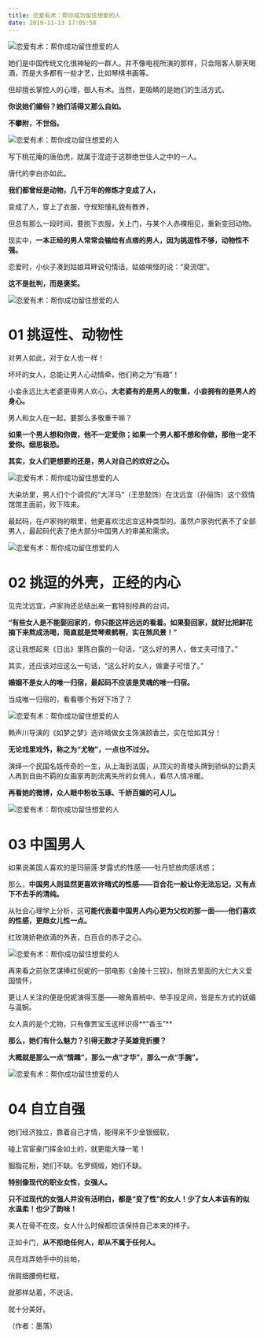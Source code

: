 ```yaml
---
title: 恋爱有术：帮你成功留住想爱的人
date: 2019-11-13 17:05:58
---
```


 

![恋爱有术：帮你成功留住想爱的人](http://p3.pstatp.com/large/pgc-image/452bce8ae45641ada9e95416516f629a)
 


 

 她们是中国传统文化很神秘的一群人。并不像电视所演的那样，只会陪客人聊天喝酒，而是大多都有一些才艺，比如琴棋书画等。

 但却擅长掌控人的心理，御人有术。当然，更吸睛的是她们的生活方式。

 **你说她们媚俗？她们活得又那么自如。**

 **不攀附，不世俗。**

![恋爱有术：帮你成功留住想爱的人](http://p3.pstatp.com/large/pgc-image/f5bd0012bfa54a07a0fb0a9b06447e14)
 


 

 写下桃花庵的唐伯虎，就属于混迹于这群绝世佳人之中的一人。

 唐代的李白亦如此。

 **我们都曾经是动物，几千万年的修炼才变成了人，**

 变成了人，穿上了衣服，守规矩懂礼貌有教养，

 但总有那么一段时间，要脱下衣服，关上门，与某个人赤裸相见，重新变回动物。

 现实中，**一本正经的男人常常会输给有点痞的男人，因为挑逗性不够，动物性不强。**

 恋爱时，小伙子凑到姑娘耳畔说句情话，姑娘嗔怪的说：“臭流氓”。

 **这不是批判，而是褒奖。**

![恋爱有术：帮你成功留住想爱的人](http://p1.pstatp.com/large/pgc-image/8b0f41b52e744717beb2222a89ae3468)
 


# 

# **01 挑逗性、动物性**

 对男人如此，对于女人也一样！

 坏坏的女人，总能让男人心动情牵，他们称之为“有趣”！

 小妾永远比大老婆更得男人欢心，**大老婆有的是男人的敬重，小妾拥有的是男人的身心。**

 男人和女人在一起，要那么多敬重干嘛？

 **如果一个男人想和你做，他不一定爱你；如果一个男人都不想和你做，那他一定不爱你。细思极恐。**

 **其实，女人们更想要的还是，男人对自己的欢好之心。**

![恋爱有术：帮你成功留住想爱的人](http://p3.pstatp.com/large/pgc-image/a3ef97426a7f4ac689b713ae3861d74b)
 


 

 大染坊里，男人们个个调侃的“大洋马”（王思懿饰）在沈远宜（孙俪饰）这个叙情馆馆主面前，败下阵来。

 最起码，在卢家驹的眼里，他更喜欢沈远宜这种类型的。虽然卢家驹代表不了全部男人，最起码代表了绝大部分中国男人的审美和需求。

![恋爱有术：帮你成功留住想爱的人](http://p1.pstatp.com/large/pgc-image/6b2642f2dd5a45c99a056fc959666825)
 


 

# **02 挑逗的外壳，正经的内心**

 见完沈远宜，卢家驹还总结出来一套特别经典的台词，

 **“有些女人是不能娶回家的，你只能这样远远的看着。如果娶回家，就好比把鲜花摘下来熬成汤喝，简直就是焚琴煮鹤啊，实在煞风景！”**

 这让我想起来《日出》里陈白露的一句话，“这么好的男人，做丈夫可惜了。”

 其实，还应该对应这么一句话，“这么好的女人，做妻子可惜了。”

 **婚姻不是女人的唯一归宿，最起码不应该是灵魂的唯一归宿。**

 当成唯一归宿的，看看哪个有好下场了？

![恋爱有术：帮你成功留住想爱的人](http://p3.pstatp.com/large/pgc-image/3ffb96a5b5f24ba4a3bba713aed78586)
 


 

 赖声川导演的《如梦之梦》选许晴做女主饰演顾香兰，实在恰如其分！

 **无论戏里戏外，称之为“尤物”，一点也不过分。**

 演绎一个民国名妓传奇的一生，从上海到法国，从顶尖的青楼头牌到骄纵的公爵夫人再到自由不羁的女画家再到流离失所的女佣人，看尽人情冷暖。

 **再看她的微博，众人眼中粉妆玉琢、千娇百媚的可人儿。**

![恋爱有术：帮你成功留住想爱的人](http://p3.pstatp.com/large/pgc-image/8abdd19766f34c32a7c58bd77452c171)
 


 

# **03 中国男人**

 如果说美国人喜欢的是玛丽莲·梦露式的性感——牡丹怒放肉感诱惑；

 那么，**中国男人则显然更喜欢许晴式的性感——百合花一般让你无法忘记，又有点下不去手的清纯。**

 从社会心理学上分析，这**可能代表着中国男人内心更为父权的那一面——他们喜欢的性感，更趋女儿性一点。**

 红玫瑰娇艳欲滴的外表，白百合的赤子之心。

![恋爱有术：帮你成功留住想爱的人](http://p1.pstatp.com/large/pgc-image/21a54223c00d445fb34a50782f21bfa2)
 


 

 再来看之前张艺谋捧红倪妮的一部电影《金陵十三钗》，刨除去里面的大仁大义爱国情怀，

 更让人关注的便是倪妮演得玉墨——眼角眉梢中、举手投足间，皆是东方式的妩媚与温婉。

 女人真的是个尤物，只有像贾宝玉这样识得**“香玉”**

 **那么，她们有什么魅力？引得无数才子英雄竞折腰？**

 **大概就是那么一点“情趣”，那么一点“才华”，那么一点“手腕”。**

![恋爱有术：帮你成功留住想爱的人](http://p1.pstatp.com/large/pgc-image/f35f76be35844785bb75e97b9415ea5d)
 


 

# **04 自立自强**

 她们经济独立，靠着自己才情，能得来不少金银细软，

 碰上官宦豪门挥金如土的，就更能大赚一笔！

 胭脂花粉，她们不缺。名罗绸缎，她们不缺。

 **特别像现代的职业女性，女强人。**

 **只不过现代的女强人并没有活明白，都是“变了性”的女人！少了女人本该有的似水温柔！也少了韵味！**

 美人在骨不在皮。女人什么时候都应该保持自己本来的样子。

 正如卡门，**从不拒绝任何人，却从不属于任何人。**

 风在戏弄她手中的丝帕，

 俏肩细腰倚栏框，

 就那样站着，不说话，

 就十分美好。

 （作者：墨落）
